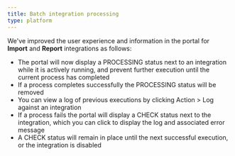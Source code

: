 ```yaml
---
title: Batch integration processing
type: platform
---
```


We've improved the user experience and information in the portal for **Import** and **Report** integrations as follows:

* The portal will now display a PROCESSING status next to an integration while it is actively running, and prevent further execution until the current process has completed
* If a process completes successfully the PROCESSING status will be removed
* You can view a log of previous executions by clicking Action > Log against an integration
* If a process fails the portal will display a CHECK status next to the integration, which you can click to display the log and associated error message
* A CHECK status will remain in place until the next successful execution, or the integration is disabled


